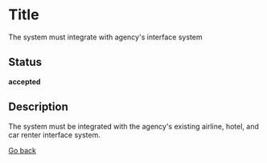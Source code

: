 # Title

The system must integrate with agency's interface system

## Status

**accepted**

## Description

The system must be integrated with the agency's existing airline, hotel, and car renter interface system.


[Go back](../README.md)